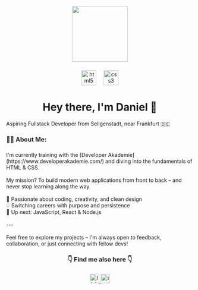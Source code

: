 <div align="center">
  <img height="150" src="https://media.giphy.com/media/v1.Y2lkPWVjZjA1ZTQ3emptcnZ1ZzhuaHZpcHg1ZXBsZ3VqbXQ1a3hybXdld3B0d2JzcWk1NiZlcD12MV9zdGlja2Vyc19zZWFyY2gmY3Q9cw/6KirhLJyR7oMcwgJQk/giphy.gif"  />
</div>

###

<div align="center">
  <img src="https://cdn.jsdelivr.net/gh/devicons/devicon/icons/html5/html5-original.svg" height="40" alt="html5 logo"  />
  <img width="12" />
  <img src="https://cdn.jsdelivr.net/gh/devicons/devicon/icons/css3/css3-original.svg" height="40" alt="css3 logo"  />
</div>

###

<h1 align="center">Hey there, I'm Daniel 👋</h1>
<p align="left">Aspiring Fullstack Developer from Seligenstadt, near Frankfurt 🇩🇪</p>

###

<h3 align="left">👩‍💻  About Me:</h3>

###

<p align="left">I'm currently training with the [Developer Akademie](https://www.developerakademie.com/) and diving into the fundamentals of HTML & CSS.  <br><br>My mission? To build modern web applications from front to back – and never stop learning along the way.<br><br>🚀 Passionate about coding, creativity, and clean design  <br>💡 Switching careers with purpose and persistence  <br>🌱 Up next: JavaScript, React & Node.js<br><br>---<br><br>Feel free to explore my projects – I'm always open to feedback, collaboration, or just connecting with fellow devs!</p>

###

<h3 align="center">👇 Find me also here 👇</h3>

###

<div align="center">
  <a href="https://www.linkedin.com/in/daniel-luzius-03684636b/" target="_blank">
    <img src="https://img.shields.io/static/v1?message=LinkedIn&logo=linkedin&label=&color=0077B5&logoColor=white&labelColor=&style=for-the-badge" height="25" alt="linkedin logo"  />
  </a>
  <a href="https://www.instagram.com/danielluzius" target="_blank">
    <img src="https://img.shields.io/static/v1?message=Instagram&logo=instagram&label=&color=E4405F&logoColor=white&labelColor=&style=for-the-badge" height="25" alt="instagram logo"  />
  </a>
</div>

###
